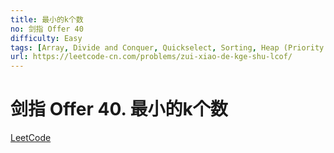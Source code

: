 ```yaml
---
title: 最小的k个数
no: 剑指 Offer 40
difficulty: Easy
tags: [Array, Divide and Conquer, Quickselect, Sorting, Heap (Priority Queue)]
url: https://leetcode-cn.com/problems/zui-xiao-de-kge-shu-lcof/
---
```


# 剑指 Offer 40. 最小的k个数

[LeetCode](https://leetcode-cn.com/problems/zui-xiao-de-kge-shu-lcof/)

